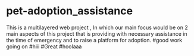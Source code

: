 # pet-adoption_assistance
This is a multilayered web project , In which our main focus would be on 2 main aspects of this project that is providing with necessary assistance in the time of emergency and to raise a platform for adoption.
#good work going on
#hiii 
#Great
#hoolaaa


